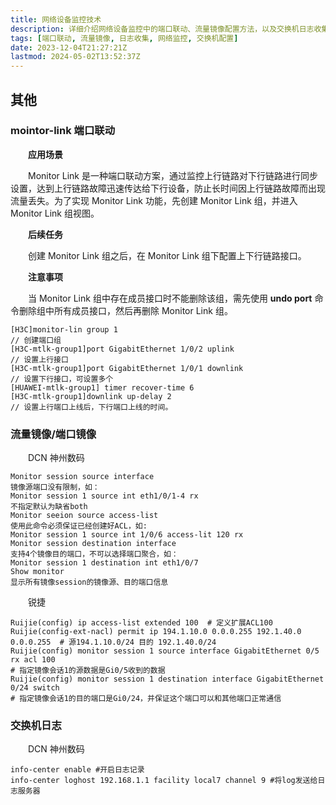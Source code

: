 ```yaml
---
title: 网络设备监控技术
description: 详细介绍网络设备监控中的端口联动、流量镜像配置方法，以及交换机日志收集的实现步骤，包含H3C、DCN和锐捷设备的配置示例。
tags: [端口联动, 流量镜像, 日志收集, 网络监控, 交换机配置]
date: 2023-12-04T21:27:21Z
lastmod: 2024-05-02T13:52:37Z
---
```

## 其他

### mointor-link 端口联动

　　**应用场景**

　　Monitor Link 是一种端口联动方案，通过监控上行链路对下行链路进行同步设置，达到上行链路故障迅速传达给下行设备，防止长时间因上行链路故障而出现流量丢失。为了实现 Monitor Link 功能，先创建 Monitor Link 组，并进入 Monitor Link 组视图。

　　**后续任务**

　　创建 Monitor Link 组之后，在 Monitor Link 组下配置上下行链路接口。

　　**注意事项**

　　当 Monitor Link 组中存在成员接口时不能删除该组，需先使用 **undo port** 命令删除组中所有成员接口，然后再删除 Monitor Link 组。

```vim
[H3C]monitor-lin group 1
// 创建端口组
[H3C-mtlk-group1]port GigabitEthernet 1/0/2 uplink 
// 设置上行接口
[H3C-mtlk-group1]port GigabitEthernet 1/0/1 downlink 
// 设置下行接口，可设置多个
[HUAWEI-mtlk-group1] timer recover-time 6
[H3C-mtlk-group1]downlink up-delay 2
// 设置上行端口上线后，下行端口上线的时间。
```

### 流量镜像/端口镜像

　　DCN 神州数码

```shell
Monitor session source interface
镜像源端口没有限制，如：
Monitor session 1 source int eth1/0/1-4 rx
不指定默认为缺省both
Monitor seeion source access-list
使用此命令必须保证已经创建好ACL，如:
Monitor session 1 source int 1/0/6 access-lit 120 rx
Monitor session destination interface
支持4个镜像目的端口，不可以选择端口聚合，如：
Monitor session 1 destination int eth1/0/7
Show monitor
显示所有镜像session的镜像源、目的端口信息
```

　　锐捷

```shell
Ruijie(config) ip access-list extended 100  # 定义扩展ACL100
Ruijie(config-ext-nacl) permit ip 194.1.10.0 0.0.0.255 192.1.40.0 0.0.0.255  # 源194.1.10.0/24 目的 192.1.40.0/24
Ruijie(config) monitor session 1 source interface GigabitEthernet 0/5 rx acl 100
# 指定镜像会话1的源数据是Gi0/5收到的数据
Ruijie(config) monitor session 1 destination interface GigabitEthernet 0/24 switch
# 指定镜像会话1的目的端口是Gi0/24，并保证这个端口可以和其他端口正常通信
```

### 交换机日志

　　DCN 神州数码

```shell
info-center enable #开启日志记录
info-center loghost 192.168.1.1 facility local7 channel 9 #将log发送给日志服务器
```
